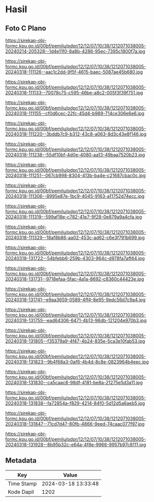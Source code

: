 # Hasil

## Foto C Plano

https://sirekap-obj-formc.kpu.go.id/00bf/pemilu/pdpr/12/12/07/10/38/1212071038005-20240214-205328--1d4e11f0-8a8b-4286-95ec-7395c1800f7a.jpg

https://sirekap-obj-formc.kpu.go.id/00bf/pemilu/pdpr/12/12/07/10/38/1212071038005-20240318-111126--aac1c2dd-9f5f-4615-baec-5087ae45b680.jpg

https://sirekap-obj-formc.kpu.go.id/00bf/pemilu/pdpr/12/12/07/10/38/1212071038005-20240318-111133--70078c75-c595-46be-a8c2-005f3f39f751.jpg

https://sirekap-obj-formc.kpu.go.id/00bf/pemilu/pdpr/12/12/07/10/38/1212071038005-20240318-111155--cf0d6cec-22fc-45d4-b989-714ce306e6e6.jpg

https://sirekap-obj-formc.kpu.go.id/00bf/pemilu/pdpr/12/12/07/10/38/1212071038005-20240318-111220--3bddb7c9-b312-43c8-a063-8d3c43e8f146.jpg

https://sirekap-obj-formc.kpu.go.id/00bf/pemilu/pdpr/12/12/07/10/38/1212071038005-20240318-111238--55df10bf-4d0e-4080-aa13-49baa7520b23.jpg

https://sirekap-obj-formc.kpu.go.id/00bf/pemilu/pdpr/12/12/07/10/38/1212071038005-20240318-111251--067cb998-8304-413b-ba4e-c21687cbac0c.jpg

https://sirekap-obj-formc.kpu.go.id/00bf/pemilu/pdpr/12/12/07/10/38/1212071038005-20240318-111306--8995e87e-1bc9-4045-9163-a11752d74ecc.jpg

https://sirekap-obj-formc.kpu.go.id/00bf/pemilu/pdpr/12/12/07/10/38/1212071038005-20240318-111319--599af18e-c782-41e7-9f28-0e879a9a4cfa.jpg

https://sirekap-obj-formc.kpu.go.id/00bf/pemilu/pdpr/12/12/07/10/38/1212071038005-20240318-111329--18af8b86-aa02-453c-ad62-c6e3f791b699.jpg

https://sirekap-obj-formc.kpu.go.id/00bf/pemilu/pdpr/12/12/07/10/38/1212071038005-20240318-131722--54bfebb6-259b-4303-964c-d978fa7aff44.jpg

https://sirekap-obj-formc.kpu.go.id/00bf/pemilu/pdpr/12/12/07/10/38/1212071038005-20240318-131731--9718efaa-5fac-4a1a-8692-c8360c44423e.jpg

https://sirekap-obj-formc.kpu.go.id/00bf/pemilu/pdpr/12/12/07/10/38/1212071038005-20240318-131741--e9aa3659-0589-4ff4-8e95-9edc56d7c9a4.jpg

https://sirekap-obj-formc.kpu.go.id/00bf/pemilu/pdpr/12/12/07/10/38/1212071038005-20240318-131755--ead64306-6471-4b13-96db-121204e970b3.jpg

https://sirekap-obj-formc.kpu.go.id/00bf/pemilu/pdpr/12/12/07/10/38/1212071038005-20240318-131805--f35379a9-4f47-4b24-835e-5ca3e10fab53.jpg

https://sirekap-obj-formc.kpu.go.id/00bf/pemilu/pdpr/12/12/07/10/38/1212071038005-20240318-131823--9b4f68a3-0af6-4b4d-8c8e-0823964b4eec.jpg

https://sirekap-obj-formc.kpu.go.id/00bf/pemilu/pdpr/12/12/07/10/38/1212071038005-20240318-131830--ca5caac8-98df-4181-be8a-21275e5d3a11.jpg

https://sirekap-obj-formc.kpu.go.id/00bf/pemilu/pdpr/12/12/07/10/38/1212071038005-20240318-131838--fa72854a-f829-4214-84f0-5d12d5a6aeb5.jpg

https://sirekap-obj-formc.kpu.go.id/00bf/pemilu/pdpr/12/12/07/10/38/1212071038005-20240318-131847--71cd7d47-80fb-4866-9eed-74caac077f97.jpg

https://sirekap-obj-formc.kpu.go.id/00bf/pemilu/pdpr/12/12/07/10/38/1212071038005-20240318-131928--8b95b32c-e64a-4f8e-9966-9957b97c8111.jpg


## Metadata

| Key        | Value               |
| ---------- | ------------------- |
| Time Stamp | 2024-03-18 13:33:48 |
| Kode Dapil | 1202                |



